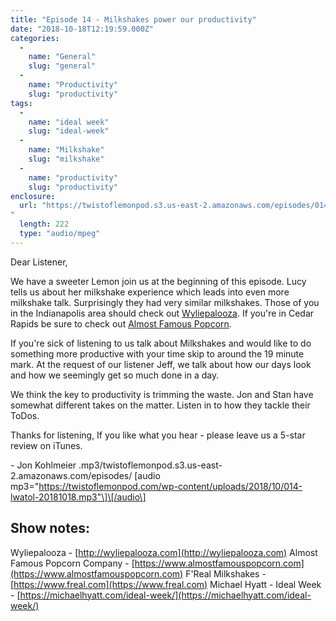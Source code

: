 ```yaml
---
title: "Episode 14 - Milkshakes power our productivity"
date: "2018-10-18T12:19:59.000Z"
categories: 
  - 
    name: "General"
    slug: "general"
  - 
    name: "Productivity"
    slug: "productivity"
tags: 
  - 
    name: "ideal week"
    slug: "ideal-week"
  - 
    name: "Milkshake"
    slug: "milkshake"
  - 
    name: "productivity"
    slug: "productivity"
enclosure: 
  url: "https://twistoflemonpod.s3.us-east-2.amazonaws.com/episodes/014-lwatol-20181018.mp3
"
  length: 222
  type: "audio/mpeg"
---
```


Dear Listener,

We have a sweeter Lemon join us at the beginning of this episode. Lucy tells us about her milkshake experience which leads into even more milkshake talk. Surprisingly they had very similar milkshakes. Those of you in the Indianapolis area should check out [Wyliepalooza](http://wyliepalooza.com). If you're in Cedar Rapids be sure to check out [Almost Famous Popcorn](https://www.almostfamouspopcorn.com).

If you're sick of listening to us talk about Milkshakes and would like to do something more productive with your time skip to around the 19 minute mark. At the request of our listener Jeff, we talk about how our days look and how we seemingly get so much done in a day.

We think the key to productivity is trimming the waste. Jon and Stan have somewhat different takes on the matter. Listen in to how they tackle their ToDos.

Thanks for listening, If you like what you hear - please leave us a 5-star review on iTunes.

\- Jon Kohlmeier
.mp3/twistoflemonpod.s3.us-east-2.amazonaws.com/episodes/
\[audio mp3="https://twistoflemonpod.com/wp-content/uploads/2018/10/014-lwatol-20181018.mp3"\]\[/audio\]

## Show notes:

Wyliepalooza - [http://wyliepalooza.com](http://wyliepalooza.com) Almost Famous Popcorn Company - [https://www.almostfamouspopcorn.com](https://www.almostfamouspopcorn.com) F'Real Milkshakes - [https://www.freal.com](https://www.freal.com) Michael Hyatt - Ideal Week - [https://michaelhyatt.com/ideal-week/](https://michaelhyatt.com/ideal-week/)
